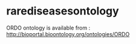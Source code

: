 # rarediseasesontology
ORDO ontology is available from : http://bioportal.bioontology.org/ontologies/ORDO
